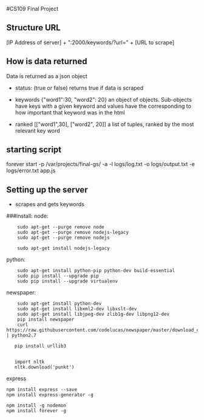 #CS109 Final Project

## Structure URL
[IP Address of server] + ":2000/keywords/?url=" + [URL to scrape]

## How is data returned
Data is returned as a json object

- status:
    (true or false)
    returns true if data is scraped

- keywords
{"word1":30, "word2": 20}
an object of objects.  Sub-objects have keys with a given keyword and values have the corresponding to how important that keyword was in the html

- ranked
[["word1",30], ["word2", 20]]
a list of tuples, ranked by the most relevant key word


## starting script
forever start -p /var/projects/final-gs/ -a -l logs/log.txt -o logs/output.txt -e logs/error.txt app.js


## Setting up the server


- scrapes and gets keywords

###install:
node:

		sudo apt-get --purge remove node
		sudo apt-get --purge remove nodejs-legacy
		sudo apt-get --purge remove nodejs

		sudo apt-get install nodejs-legacy

python:

		sudo apt-get install python-pip python-dev build-essential
		sudo pip install --upgrade pip
		sudo pip install --upgrade virtualenv

newspaper:

		sudo apt-get install python-dev
		sudo apt-get install libxml2-dev libxslt-dev
		sudo apt-get install libjpeg-dev zlib1g-dev libpng12-dev
		pip install newspaper
		curl https://raw.githubusercontent.com/codelucas/newspaper/master/download_corpora.py | python2.7

       pip install urllib3


       import nltk
       nltk.download('punkt')

express

	npm install express --save
	npm install express-generator -g

	npm install -g nodemon
    npm install forever -g
